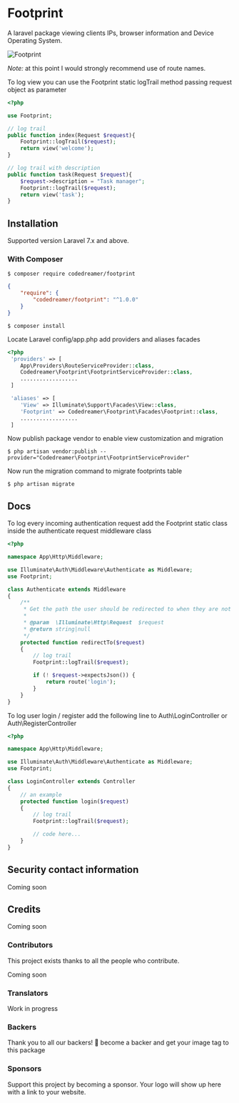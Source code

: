 # Footprint

A laravel package viewing clients IPs, browser information and Device Operating System.

![Footprint](https://res.cloudinary.com/zlayit/image/upload/v1591833165/Screen_Shot_2020-06-10_at_11.06.57_PM_lh6srz.png)


*Note:* at this point I would strongly recommend use of route names.

To log view you can use the Footprint static logTrail method passing request object as parameter
```php
<?php

use Footprint;

// log trail
public function index(Request $request){
	Footprint::logTrail($request);
	return view('welcome');
}

// log trail with description
public function task(Request $request){
	$request->description = "Task manager";
	Footprint::logTrail($request);
	return view('task');
}

```

## Installation
Supported version Laravel 7.x and above.

### With Composer

```
$ composer require codedreamer/footprint
```

```json
{
    "require": {
        "codedreamer/footprint": "^1.0.0"
    }
}
```

```
$ composer install
```


Locate Laravel config/app.php add providers and aliases facades

```php
<?php
 'providers' => [
    App\Providers\RouteServiceProvider::class,
    Codedreamer\Footprint\FootprintServiceProvider::class,
    ..................
 ]

 'aliases' => [
    'View' => Illuminate\Support\Facades\View::class,
    'Footprint' => Codedreamer\Footprint\Facades\Footprint::class,
    ..................
 ]

```

Now publish package vendor to enable view customization and migration

```
$ php artisan vendor:publish --provider="Codedreamer\Footprint\FootprintServiceProvider"

```

Now run the migration command to migrate footprints table
```
$ php artisan migrate

```


## Docs

To log every incoming authentication request add the Footprint static class inside the authenticate request middleware class
```php
<?php

namespace App\Http\Middleware;

use Illuminate\Auth\Middleware\Authenticate as Middleware;
use Footprint;

class Authenticate extends Middleware
{
    /**
     * Get the path the user should be redirected to when they are not authenticated.
     *
     * @param  \Illuminate\Http\Request  $request
     * @return string|null
     */
    protected function redirectTo($request)
    {
        // log trail
        Footprint::logTrail($request);

        if (! $request->expectsJson()) {
            return route('login');
        }
    }
}

```


To log user login / register add the following line to Auth\LoginController or Auth\RegisterController
```php
<?php

namespace App\Http\Middleware;

use Illuminate\Auth\Middleware\Authenticate as Middleware;
use Footprint;

class LoginController extends Controller
{
    // an example
    protected function login($request)
    {
        // log trail
        Footprint::logTrail($request);

        // code here...
    }
}

```

## Security contact information

Coming soon

## Credits

Coming soon

### Contributors

This project exists thanks to all the people who contribute. 

Coming soon

### Translators

Work in progress

### Backers

Thank you to all our backers! 🙏  become a backer and get your image tag to this package

### Sponsors

Support this project by becoming a sponsor. Your logo will show up here with a link to your website.

